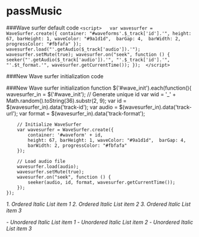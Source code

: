# passMusic

###Wave surfer default code
    `<script>  
        var wavesurfer = WaveSurfer.create({
            container: "#waveforms'.$_track['id'].'",
            height: 67, barHeight: 1, waveColor: "#9a1d1d",  barGap: 4,  barWidth: 2, progressColor: "#fbfafa"
        });
        wavesurfer.load("'.getAudio($_track['audio']).'");
        wavesurfer.setMute(true);
        wavesurfer.on("seek", function () {
            seeker("'.getAudio($_track['audio']).'", "'.$_track['id'].'", "'.$t_format.'", wavesurfer.getCurrentTime());
        }); 
    </script>`

###New Wave surfer initialization code
    <div id="waveforms'.$track['id'].'"></div>
    <div id="real-play'.$track['id'].'" style="display: none;">0</div>
    <div id="wave_init" data-track-url="'.getAudio($track['audio']).'" data-track-id="'.$track['id'].'" data-track-format="'.$t_format.'">

###New Wave surfer initialization function
    $('#wave_init').each(function(){
      wavesurfer_in = $('#wave_init');
        // Generate unique id
        var wid = '_' + Math.random().toString(36).substr(2, 9);
        var id = $(wavesurfer_in).data('track-id');
        var audio = $(wavesurfer_in).data('track-url');
        var format = $(wavesurfer_in).data('track-format');
           
        // Initialize WaveSurfer
        var wavesurfer = WaveSurfer.create({
            container: '#waveform' + id,
            height: 67, barHeight: 1, waveColor: "#9a1d1d",  barGap: 4,
            barWidth: 2, progressColor: "#fbfafa"
        });
        
        // Load audio file
        wavesurfer.load(audio); 
        wavesurfer.setMute(true);
        wavesurfer.on("seek", function () {
            seeker(audio, id, format, wavesurfer.getCurrentTime());
        });
    });

*1. Ordered Italic List item 1*
*2. Ordered Italic List item 2*
*3. Ordered Italic List item 3*

*- Unordered Italic List item 1*
*- Unordered Italic List item 2*
*- Unordered Italic List item 3*

